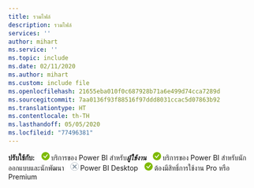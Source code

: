 ```yaml
---
title: รวมไฟล์
description: รวมไฟล์
services: ''
author: mihart
ms.service: ''
ms.topic: include
ms.date: 02/11/2020
ms.author: mihart
ms.custom: include file
ms.openlocfilehash: 21655eba010f0c687928b71a6e499d74cca7289d
ms.sourcegitcommit: 7aa0136f93f88516f97ddd8031ccac5d07863b92
ms.translationtype: HT
ms.contentlocale: th-TH
ms.lasthandoff: 05/05/2020
ms.locfileid: "77496381"
---
```

<Token>**ปรับใช้กับ:** ![ใช่](media/yes.png)บริการของ Power BI สำหรับ***ผู้ใช้งาน*** ![ใช่](media/yes.png)บริการของ Power BI สำหรับนักออกแบบและนักพัฒนา ![ไม่ใช่](media/no.png)Power BI Desktop ![ใช่](media/yes.png)ต้องมีสิทธิ์การใช้งาน Pro หรือ Premium  </Token>